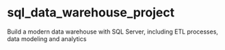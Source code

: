 # sql_data_warehouse_project
Build a modern data warehouse with SQL Server, including ETL processes, data modeling and analytics
